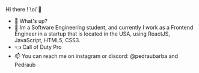 Hi there ! \o/ 👋

- 👋 What's up?
- 🌱 Im a Software Engineering student, and currently I work as a Frontend Engineer in a startup that is located in the USA, using ReactJS, JavaScript, HTML5, CSS3.
- :point_left: Call of Duty Pro
- 📫 You can reach me on instagram or discord: @pedraubarba and Pedraub

<!---
PedroBarbosaSw/PedroBarbosaSw is a ✨ special ✨ repository because its `README.md` (this file) appears on your GitHub profile.
You can click the Preview link to take a look at your changes.
--->

